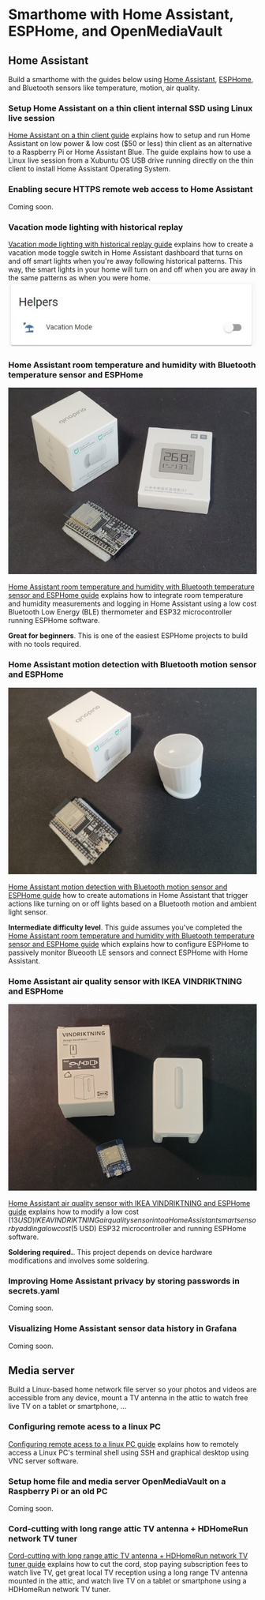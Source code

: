 # Smarthome with Home Assistant, ESPHome, and OpenMediaVault

## Home Assistant  
Build a smarthome with the guides below using [Home Assistant](https://www.home-assistant.io/), [ESPHome](https://esphome.io), and Bluetooth sensors like temperature, motion, air quality.

### Setup Home Assistant on a thin client internal SSD using Linux live session
[Home Assistant on a thin client guide](home-assistant/hassio-thin-client-setup.md) explains how to setup and run Home Assistant on low power & low cost ($50 or less) thin client as an alternative to a Raspberry Pi or Home Assistant Blue. The guide explains how to use a Linux live session from a Xubuntu OS USB drive running directly on the thin client to install Home Assistant Operating System.

### Enabling secure HTTPS remote web access to Home Assistant
Coming soon.

### Vacation mode lighting with historical replay
[Vacation mode lighting with historical replay guide](home-assistant/hassio-vacation-mode.md) explains how to create a vacation mode toggle switch in Home Assistant dashboard that turns on and off smart lights when you're away following historical patterns. This way, the smart lights in your home will turn on and off when you are away in the same patterns as when you were home.  
![Home Assistant vacation mode](home-assistant/images/hassio-vacation-mode.jpg)

### Home Assistant room temperature and humidity with Bluetooth temperature sensor and ESPHome
![Bluetooth LE temperature sensor and ESP32 microcontroller](esphome/images/img9.jpg)

[Home Assistant room temperature and humidity with Bluetooth temperature sensor and ESPHome guide](esphome/ble-temperature-sensor.md) explains how to integrate room temperature and humidity measurements and logging in Home Assistant using a low cost Bluetooth Low Energy (BLE) thermometer and ESP32 microcontroller running ESPHome software.  

**Great for beginners**. This is one of the easiest ESPHome projects to build with no tools required.  

### Home Assistant motion detection with Bluetooth motion sensor and ESPHome
![Bluetooth LE motion sensor and ESP32 microcontroller](esphome/images/img8.jpg)

[Home Assistant motion detection with Bluetooth motion sensor and ESPHome guide](esphome/ble-motion-sensor.md) how to create automations in Home Assistant that trigger actions like turning on or off lights based on a Bluetooth motion and ambient light sensor. 

**Intermediate difficulty level**. This guide assumes you've completed the [Home Assistant room temperature and humidity with Bluetooth temperature sensor and ESPHome guide](ble-temperature-sensor.md) which explains how to configure ESPHome to passively monitor Blueooth LE sensors and connect ESPHome with Home Assistant. 

### Home Assistant air quality sensor with IKEA VINDRIKTNING and ESPHome
![IKEA VINDRIKTNING air quality sensor and ESP32 microcontroller](esphome/images/img1.jpg)

[Home Assistant air quality sensor with IKEA VINDRIKTNING and ESPHome guide](esphome/particulate-sensor.md) explains how to modify a low cost ($13 USD) IKEA VINDRIKTNING air quality sensor into a Home Assistant smart sensor by adding a low cost ($5 USD) ESP32 microcontroller and running ESPHome software.

**Soldering required.**. This project depends on device hardware modifications and involves some soldering.

### Improving Home Assistant privacy by storing passwords in secrets.yaml
Coming soon.

### Visualizing Home Assistant sensor data history in Grafana
Coming soon.

## Media server  
Build a Linux-based home network file server so your photos and videos are accessible from any device, mount a TV antenna in the attic to watch free live TV on a tablet or smartphone, ...

### Configuring remote acess to a linux PC
[Configuring remote acess to a linux PC guide](media-server/linux-remote-access.md) explains how to remotely access a Linux PC's terminal shell using SSH and graphical desktop using VNC server software.  

### Setup home file and media server OpenMediaVault on a Raspberry Pi or an old PC
Coming soon.

### Cord-cutting with long range attic TV antenna + HDHomeRun network TV tuner
[Cord-cutting with long range attic TV antenna + HDHomeRun network TV tuner guide](media-server/attic-tv-antenna.md) explains how to cut the cord, stop paying subscription fees to watch live TV, get great local TV reception using a long range TV antenna mounted in the attic, and watch live TV on a tablet or smartphone using a HDHomeRun network TV tuner.
